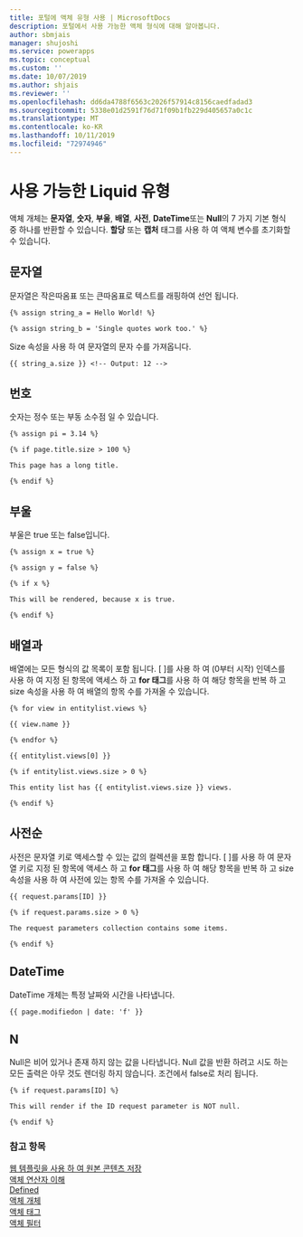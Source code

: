 ```yaml
---
title: 포털에 액체 유형 사용 | MicrosoftDocs
description: 포털에서 사용 가능한 액체 형식에 대해 알아봅니다.
author: sbmjais
manager: shujoshi
ms.service: powerapps
ms.topic: conceptual
ms.custom: ''
ms.date: 10/07/2019
ms.author: shjais
ms.reviewer: ''
ms.openlocfilehash: dd6da4788f6563c2026f57914c8156caedfadad3
ms.sourcegitcommit: 5338e01d2591f76d71f09b1fb229d405657a0c1c
ms.translationtype: MT
ms.contentlocale: ko-KR
ms.lasthandoff: 10/11/2019
ms.locfileid: "72974946"
---
```

# <a name="available-liquid-types"></a>사용 가능한 Liquid 유형

액체 개체는 **문자열**, **숫자**, **부울**, **배열**, **사전**, **DateTime**또는 **Null**의 7 가지 기본 형식 중 하나를 반환할 수 있습니다. **할당** 또는 **캡처** 태그를 사용 하 여 액체 변수를 초기화할 수 있습니다.

## <a name="string"></a>문자열

문자열은 작은따옴표 또는 큰따옴표로 텍스트를 래핑하여 선언 됩니다.

```
{% assign string_a = Hello World! %}

{% assign string_b = 'Single quotes work too.' %}
```

Size 속성을 사용 하 여 문자열의 문자 수를 가져옵니다.

```
{{ string_a.size }} <!-- Output: 12 -->
```

## <a name="number"></a>번호

숫자는 정수 또는 부동 소수점 일 수 있습니다.

```
{% assign pi = 3.14 %}

{% if page.title.size > 100 %}

This page has a long title.

{% endif %}
```

## <a name="boolean"></a>부울

부울은 true 또는 false입니다.

```
{% assign x = true %}

{% assign y = false %}

{% if x %}

This will be rendered, because x is true.

{% endif %}
```

## <a name="array"></a>배열과

배열에는 모든 형식의 값 목록이 포함 됩니다. \[ \]를 사용 하 여 (0부터 시작) 인덱스를 사용 하 여 지정 된 항목에 액세스 하 고 **for 태그**를 사용 하 여 해당 항목을 반복 하 고 size 속성을 사용 하 여 배열의 항목 수를 가져올 수 있습니다.

```
{% for view in entitylist.views %}

{{ view.name }}

{% endfor %}

{{ entitylist.views[0] }}

{% if entitylist.views.size > 0 %}

This entity list has {{ entitylist.views.size }} views.

{% endif %}
```

## <a name="dictionary"></a>사전순

사전은 문자열 키로 액세스할 수 있는 값의 컬렉션을 포함 합니다. \[ \]를 사용 하 여 문자열 키로 지정 된 항목에 액세스 하 고 **for 태그**를 사용 하 여 해당 항목을 반복 하 고 size 속성을 사용 하 여 사전에 있는 항목 수를 가져올 수 있습니다.

```
{{ request.params[ID] }}

{% if request.params.size > 0 %}

The request parameters collection contains some items.

{% endif %}
```

## <a name="datetime"></a>DateTime

DateTime 개체는 특정 날짜와 시간을 나타냅니다.

```
{{ page.modifiedon | date: 'f' }}
```

## <a name="null"></a>N

Null은 비어 있거나 존재 하지 않는 값을 나타냅니다. Null 값을 반환 하려고 시도 하는 모든 출력은 아무 것도 렌더링 하지 않습니다. 조건에서 false로 처리 됩니다.

```
{% if request.params[ID] %}

This will render if the ID request parameter is NOT null.

{% endif %}
```

### <a name="see-also"></a>참고 항목

[웹 템플릿을 사용 하 여 원본 콘텐츠 저장](store-content-web-templates.md)  
[액체 연산자 이해](liquid-operators.md)  
[Defined](liquid-conditional-operators.md)  
[액체 개체](liquid-objects.md)  
[액체 태그](liquid-tags.md)  
[액체 필터](liquid-filters.md)  